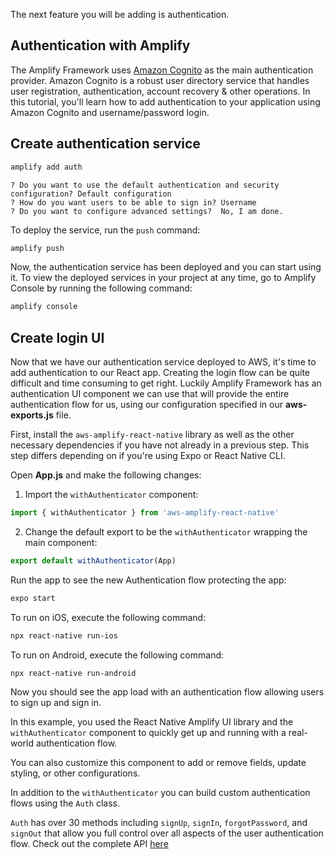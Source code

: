 The next feature you will be adding is authentication.

## Authentication with Amplify

The Amplify Framework uses [Amazon Cognito](https://aws.amazon.com/cognito/) as the main authentication provider. Amazon Cognito is a robust user directory service that handles user registration, authentication, account recovery & other operations. In this tutorial, you'll learn how to add authentication to your application using Amazon Cognito and username/password login.

## Create authentication service

```bash
amplify add auth
```

```console
? Do you want to use the default authentication and security configuration? Default configuration
? How do you want users to be able to sign in? Username
? Do you want to configure advanced settings?  No, I am done.
```

To deploy the service, run the `push` command:

```bash
amplify push
```

Now, the authentication service has been deployed and you can start using it. To view the deployed services in your project at any time, go to Amplify Console by running the following command:

```bash
amplify console
```

## Create login UI

Now that we have our authentication service deployed to AWS, it's time to add authentication to our React app. Creating the login flow can be quite difficult and time consuming to get right. Luckily Amplify Framework has an authentication UI component we can use that will provide the entire authentication flow for us, using our configuration specified in our __aws-exports.js__ file.

First, install the `aws-amplify-react-native` library as well as the other necessary dependencies if you have not already in a previous step. This step differs depending on if you're using Expo or React Native CLI.

<inline-fragment src="~/start/getting-started/fragments/reactnative/getting-started-steps-ui.md"></inline-fragment>

Open __App.js__ and make the following changes:

1. Import the `withAuthenticator` component:

```javascript
import { withAuthenticator } from 'aws-amplify-react-native'
```

2. Change the default export to be the `withAuthenticator` wrapping the main component:

```javascript
export default withAuthenticator(App)
```

Run the app to see the new Authentication flow protecting the app:

<amplify-block-switcher> <amplify-block name="Expo">

```bash
expo start
```

</amplify-block> <amplify-block name="React Native CLI">

To run on iOS, execute the following command:
```bash
npx react-native run-ios
```

To run on Android, execute the following command:
```bash
npx react-native run-android
```

</amplify-block> </amplify-block-switcher>

Now you should see the app load with an authentication flow allowing users to sign up and sign in.

In this example, you used the React Native Amplify UI library and the `withAuthenticator` component to quickly get up and running with a real-world authentication flow.

You can also customize this component to add or remove fields, update styling, or other configurations.

In addition to the `withAuthenticator` you can build custom authentication flows using the `Auth` class.

`Auth` has over 30 methods including `signUp`, `signIn`, `forgotPassword`, and `signOut` that allow you full control over all aspects of the user authentication flow. Check out the complete API [here](https://aws-amplify.github.io/amplify-js/api/classes/authclass.html)

